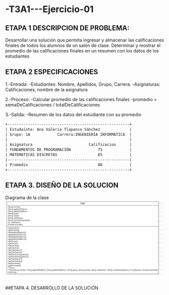 # -T3A1---Ejercicio-01

## ETAPA 1  DESCRIPCION DE PROBLEMA:
Desarrollar una solución que permita ingresar y almacenar las calificaciones finales de todos los alumnos de un salón de clase. Determinar y mostrar el promedio de las calificaciones finales en un resumen con los datos de los estudiantes

## ETAPA 2 ESPECIFICACIONES
1.-Entrada:
  -Estudiantes: Nombre, Apellidos, Grupo, Carrera.
  -Asignaturas: Calificaciones, nombre de la asignatura

2.-Proceso:
  -Calcular promedio de las calificaciones finales
  -promedio = semaDeCalificaciones / totalDeCalificaciones

3.-Salida:
  -Resumen de los datos del estudiante con su promedio

~~~
+------------------------------------------------------+
| Estudainte: Ana Valeria Tlapanco Sánchez             |
| Grupo: 1A            Carrera:INGENIERÍA INFORMÁTICA  |
|                                                      |
| Asignatura                         Calificacion      |
| FUNDAMENTOS DE PROGRAMACIÓN            75            |
| MATEMATICAS DISCRETAS                  85            |
|------------------------------------------------------|
| Promedio                               80            |
+------------------------------------------------------+
~~~

## ETAPA 3. DISEÑO DE LA SOLUCION
Diagrama de la clase
![](https://github.com/valeTlapanco20/-T3A1---Ejercicio-01/blob/main/T3A1.png)

##ETAPA 4. DESARROLLO DE LA SOLUCIÓN
